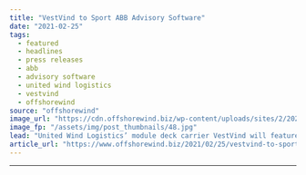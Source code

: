 ```yaml
---
title: "VestVind to Sport ABB Advisory Software"
date: "2021-02-25"
tags: 
  - featured
  - headlines
  - press releases
  - abb
  - advisory software
  - united wind logistics
  - vestvind
  - offshorewind
source: "offshorewind"
image_url: "https://cdn.offshorewind.biz/wp-content/uploads/sites/2/2021/02/25122002/VestVind-to-Sport-ABB-Advisory-Software.jpg"
image_fp: "/assets/img/post_thumbnails/48.jpg"
lead: "United Wind Logistics’ module deck carrier VestVind will feature ABB&#8217;s OCTOPUS advisory software to"
article_url: "https://www.offshorewind.biz/2021/02/25/vestvind-to-sport-abb-advisory-software/"
---
```


---
